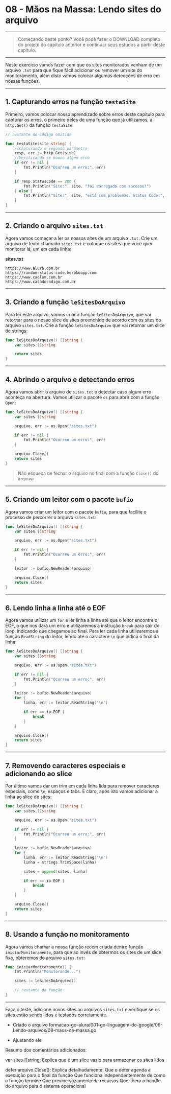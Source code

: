 # 08 - Mãos na Massa: Lendo sites do arquivo

---

> Começando deste ponto? Você pode fazer o DOWNLOAD completo do projeto do capítulo anterior e continuar seus estudos a partir deste capítulo.

---

Neste exercício vamos fazer com que os sites monitorados venham de um arquivo `.txt` para que fique fácil adicionar ou remover um site do monitoramento, além disto vamos colocar algumas detecções de erro em nossas funções.

---

## 1. Capturando erros na função `testaSite`

Primeiro, vamos colocar nosso aprendizado sobre erros deste capítulo para capturar os erros, o primeiro deles de uma função que já utilizamos, a `http.Get()` da função `testaSite`:

```go
// restante do código omitido

func testaSite(site string) {
    //Capturando o segundo parâmetro
    resp, err := http.Get(site)
    //Verificando se houve algum erro
    if err != nil {
        fmt.Println("Ocorreu um erro:", err)
    }

    if resp.StatusCode == 200 {
        fmt.Println("Site:", site, "foi carregado com sucesso!")
    } else {
        fmt.Println("Site:", site, "está com problemas. Status Code:", resp.StatusCode)
    }
}
```

---

## 2. Criando o arquivo `sites.txt`

Agora vamos começar a ler os nossos sites de um arquivo `.txt`. Crie um arquivo de texto chamado `sites.txt` e coloque os sites que você quer monitorar lá, um em cada linha:

**sites.txt**
```
https://www.alura.com.br    
https://random-status-code.herokuapp.com 
https://www.caelum.com.br
https://www.casadocodigo.com.br
```

---

## 3. Criando a função `leSitesDoArquivo`

Para ler este arquivo, vamos criar a função `leSitesDoArquivo`, que vai retornar para o nosso slice de sites preenchido de acordo com os sites do arquivo `sites.txt`. Crie a função `leSitesDoArquivo` que vai retornar um slice de strings:

```go
func leSitesDoArquivo() []string {
    var sites []string

    return sites
}
```

---

## 4. Abrindo o arquivo e detectando erros

Agora vamos abrir o arquivo de `sites.txt` e detectar caso algum erro aconteça na abertura. Vamos utilizar o pacote `os` para abrir com a função `Open`:

```go
func leSitesDoArquivo() []string {
    var sites []string

    arquivo, err := os.Open("sites.txt")

    if err != nil {
        fmt.Println("Ocorreu um erro:", err)
    }

    arquivo.Close()
    return sites
}
```

> Não esqueça de fechar o arquivo no final com a função `Close()` do arquivo

---

## 5. Criando um leitor com o pacote `bufio`

Agora vamos criar um leitor com o pacote `bufio`, para que facilite o processo de percorrer o arquivo `sites.txt`:

```go
func leSitesDoArquivo() []string {
    var sites []string

    arquivo, err := os.Open("sites.txt")

    if err != nil {
        fmt.Println("Ocorreu um erro:", err)
    }

    leitor := bufio.NewReader(arquivo)

    arquivo.Close()
    return sites
}
```

---

## 6. Lendo linha a linha até o EOF

Agora vamos utilizar um `for` e ler linha a linha até que o leitor encontre o EOF, o que nos dará um erro e utilizaremos a instrução `break` para sair do loop, indicando que chegamos ao final. Para ler cada linha utilizaremos a função `ReadString` do leitor, lendo até o caractere `\n` que indica o final da linha:

```go
func leSitesDoArquivo() []string {
    var sites []string

    arquivo, err := os.Open("sites.txt")

    if err != nil {
        fmt.Println("Ocorreu um erro:", err)
    }

    leitor := bufio.NewReader(arquivo)
    for {
        linha, err := leitor.ReadString('\n')

        if err == io.EOF {
            break
        }
    }

    arquivo.Close()
    return sites
}
```

---

## 7. Removendo caracteres especiais e adicionando ao slice

Por último vamos dar um trim em cada linha lida para remover caracteres especiais, como `\n`, espaços e tabs. E claro, após isto vamos adicionar a linha ao slice de sites:

```go
func leSitesDoArquivo() []string {
    var sites []string

    arquivo, err := os.Open("sites.txt")

    if err != nil {
        fmt.Println("Ocorreu um erro:", err)
    }

    leitor := bufio.NewReader(arquivo)
    for {
        linha, err := leitor.ReadString('\n')
        linha = strings.TrimSpace(linha)

        sites = append(sites, linha)

        if err == io.EOF {
            break
        }
    }

    arquivo.Close()
    return sites
}
```

---

## 8. Usando a função no monitoramento

Agora vamos chamar a nossa função recém criada dentro função `iniciarMonitoramento`, para que ao invés de obtermos os sites de um slice fixo, obteremos do arquivo `sites.txt`:

```go
func iniciarMonitoramento() {
    fmt.Println("Monitorando...")

    sites := leSitesDoArquivo()

    // restante da função
}
```

---

Faça o teste, adicione novos sites ao arquivos `sites.txt` e verifique se os sites estão sendo lidos e testados corretamente.
 



- Criado o arquivo
formacao-go-alura/001-go-linguagem-do-google/06-Lendo-arquivos/08-maos-na-massa.go

- Ajustando ele

Resumo dos comentários adicionados:

var sites []string: Explica que é um slice vazio para armazenar os sites lidos

defer arquivo.Close(): Explica detalhadamente:
    Que o defer agenda a execução para o final da função
    Que funciona independentemente de como a função termine
    Que previne vazamento de recursos
    Que libera o handle do arquivo para o sistema operacional